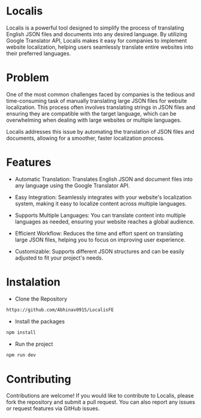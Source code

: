 
# Localis

Localis is a powerful tool designed to simplify the process of translating English JSON files and documents into any desired language. By utilizing Google Translator API, Localis makes it easy for companies to implement website localization, helping users seamlessly translate entire websites into their preferred languages.

# Problem

One of the most common challenges faced by companies is the tedious and time-consuming task of manually translating large JSON files for website localization. This process often involves translating strings in JSON files and ensuring they are compatible with the target language, which can be overwhelming when dealing with large websites or multiple languages.

Localis addresses this issue by automating the translation of JSON files and documents, allowing for a smoother, faster localization process.

# Features
- Automatic Translation: Translates English JSON and document files into any language using the Google Translator API.

- Easy Integration: Seamlessly integrates with your website's localization system, making it easy to localize content across multiple languages.

- Supports Multiple Languages: You can translate content into multiple languages as needed, ensuring your website reaches a global audience.

- Efficient Workflow: Reduces the time and effort spent on translating large JSON files, helping you to focus on improving user experience.

- Customizable: Supports different JSON structures and can be easily adjusted to fit your project's needs.

# Instalation

- Clone the Repository

```bash
https://github.com/Abhinav0915/LocalisFE

```
- Install the packages

```bash
npm install
```

- Run the project

```bash
npm run dev
```
# Contributing

Contributions are welcome! If you would like to contribute to Localis, please fork the repository and submit a pull request. You can also report any issues or request features via GitHub issues.


